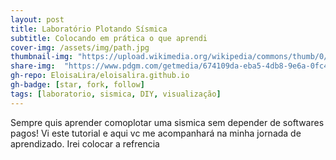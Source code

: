 ```yaml
---
layout: post
title: Laboratório Plotando Sísmica
subtitle: Colocando em prática o que aprendi
cover-img: /assets/img/path.jpg
thumbnail-img: "https://upload.wikimedia.org/wikipedia/commons/thumb/0/0f/Seismic_from_an_unconformity.jpg/1280px-Seismic_from_an_unconformity.jpg"
share-img:  "https://www.pdgm.com/getmedia/674109da-eba5-4db8-9e6a-0fc402778cbc/CurvatureMostPositive_and_Coherence-Seismic-with-Fault-Likelihood2.jpg.aspx?width=1024&height=650&ext=.jpg"
gh-repo: EloisaLira/eloisalira.github.io
gh-badge: [star, fork, follow]
tags: [laboratorio, sismica, DIY, visualização]
---
```




Sempre quis aprender comoplotar uma sismica sem depender de softwares pagos! Vi este tutorial e aqui vc me acompanhará na minha jornada de aprendizado.
Irei colocar a refrencia 
